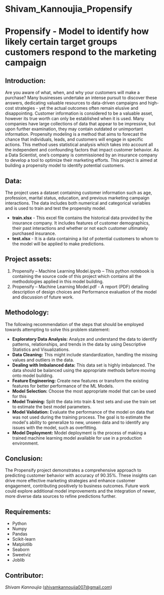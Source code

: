 # Shivam_Kannoujia_Propensify

# Propensify - Model to identify how likely certain target groups customers respond to the marketing campaign
## Introduction:

Are you aware of what, when, and why your customers will make a purchase? Many businesses undertake an intense pursuit to discover these answers, dedicating valuable resources to data-driven campaigns and high-cost strategies - yet the actual outcomes often remain elusive and disappointing.
Customer information is considered to be a valuable asset, however its true worth can only be established when it is used. Many companies have large collections of data that appear to be impressive, but upon further examination, they may contain outdated or unimportant information. 
Propensity modeling is a method that aims to forecast the chance that individuals, leads, and customers will engage in specific actions. This method uses statistical analysis which takes into account all the independent and confounding factors that impact customer behavior.
As a Data Scientist, one’s company is commissioned by an insurance company to develop a tool to optimize their marketing efforts.
This project is aimed at building a propensity model to identify potential customers.

## Data:

The project uses a dataset containing customer information such as age, profession, marital status, education, and previous marketing campaign interactions. The data includes both numerical and categorical variables and is used to train and test the propensity model.
- **train.xlsx** - This excel file contains the historical data provided by the insurance company. It includes features of customer demographics, their past interactions and whether or not each customer ultimately purchased insurance. 
- **test.xlsx** - It is a data containing a list of potential customers to whom to the model will be applied to make predictions. 

## Project assets:

1.	Propensify – Machine Learning Model.ipynb – This python notebook is containing the source code of this project which contains all the methodologies applied in this model building.
2.	Propensify – Machine Learning Model.pdf - A report (PDF) detailing description of design choices and Performance evaluation of the model and discussion of future work.

## Methodology:

The following recommendation of the steps that should be employed towards attempting to solve this problem statement: 
-	**Exploratory Data Analysis:** Analyze and understand the data to identify patterns, relationships, and trends in the data by using Descriptive Statistics and Visualizations. 
-	**Data Cleaning:** This might include standardization, handling the missing values and outliers in the data. 
-	**Dealing with Imbalanced data:** This data set is highly imbalanced. The data should be balanced using the appropriate methods before moving onto model building.
-	**Feature Engineering:** Create new features or transform the existing features for better performance of the ML Models. 
-	**Model Selection:** Choose the most appropriate model that can be used for this 
-	**Model Training:** Split the data into train & test sets and use the train set to estimate the best model parameters. 
-	**Model Validation:** Evaluate the performance of the model on data that was not used during the training process. The goal is to estimate the model's ability to generalize to new, unseen data and to identify any issues with the model, such as overfitting. 
-	**Model Deployment:** Model deployment is the process of making a trained machine learning model available for use in a production environment.

## Conclusion:

The Propensify project demonstrates a comprehensive approach to predicting customer behavior with accuracy of 90.35%. These insights can drive more effective marketing strategies and enhance customer engagement, contributing positively to business outcomes. Future work could explore additional model improvements and the integration of newer, more diverse data sources to refine predictions further.

## Requirements:

-	Python
-	Numpy
-	Pandas
-	Scikit-learn
-	Matplotlib
-	Seaborn
-	Sweetviz
-	Joblib

## Contributor:
*Shivam Kannoujia* (shivamkannoujia007@gmail.com)




